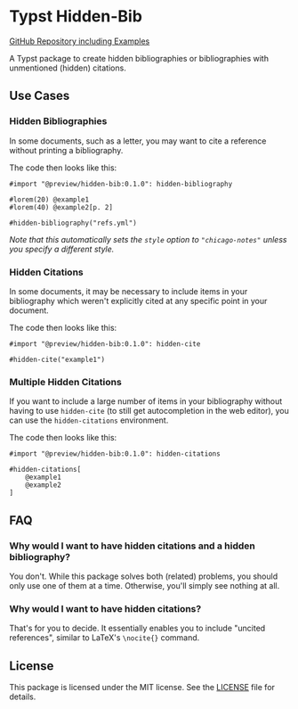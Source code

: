 # Typst Hidden-Bib

[GitHub Repository including Examples](https://github.com/pklaschka/typst-hidden-bib)

A Typst package to create hidden bibliographies or bibliographies with unmentioned (hidden) citations.

## Use Cases

### Hidden Bibliographies

In some documents, such as a letter, you may want to cite a reference without printing a bibliography.

The code then looks like this:

```typ
#import "@preview/hidden-bib:0.1.0": hidden-bibliography

#lorem(20) @example1
#lorem(40) @example2[p. 2]

#hidden-bibliography("refs.yml")
```

*Note that this automatically sets the `style` option to `"chicago-notes"` unless you specify a different style.*

### Hidden Citations

In some documents, it may be necessary to include items in your bibliography which weren't explicitly cited at any specific point in your document.

The code then looks like this:

```typ
#import "@preview/hidden-bib:0.1.0": hidden-cite

#hidden-cite("example1")
```

### Multiple Hidden Citations

If you want to include a large number of items in your bibliography without having to use `hidden-cite` (to still get autocompletion in the web editor), you can use the `hidden-citations` environment.

The code then looks like this:

```typ
#import "@preview/hidden-bib:0.1.0": hidden-citations

#hidden-citations[
	@example1
	@example2
]
```

## FAQ

### Why would I want to have hidden citations and a hidden bibliography?

You don't. While this package solves both (related) problems, you should only use one of them at a time. Otherwise, you'll simply see nothing at all.

### Why would I want to have hidden citations?

That's for you to decide. It essentially enables you to include "uncited references", similar to LaTeX's `\nocite{}` command.

## License

This package is licensed under the MIT license. See the [LICENSE](./LICENSE) file for details.